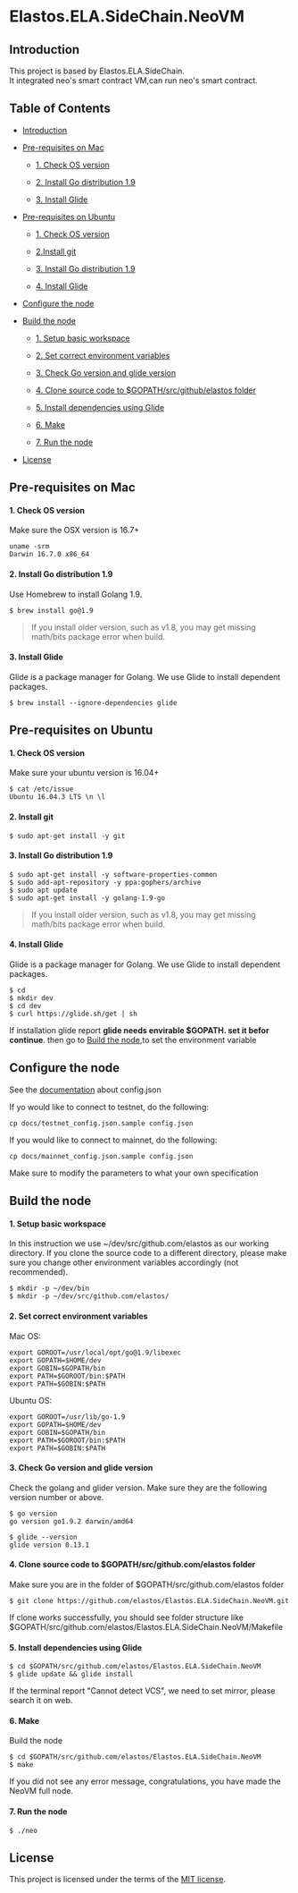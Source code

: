 # Elastos.ELA.SideChain.NeoVM

## Introduction
This project is based by Elastos.ELA.SideChain.  
It integrated neo's smart contract VM,can run neo's smart contract.

## Table of Contents

- [Introduction](#introduction)

- [Pre-requisites on Mac](#pre-requisites-on-mac)

  - [1. Check OS version](#1-check-os-version)

  - [2. Install Go distribution 1.9](#2-install-go-distribution-19)

  - [3. Install Glide](#3-install-glide)

- [Pre-requisites on Ubuntu](#pre-requisites-on-ubuntu)

  - [1. Check OS version](#1-check-os-version-1)

  - [2.Install git](#2-install-git)

  - [3. Install Go distribution 1.9](#3-install-go-distribution-19)

  - [4. Install Glide](#4-install-glide)

- [Configure the node](#configure-the-node)

- [Build the node](#build-the-node)

  - [1. Setup basic workspace](#1-setup-basic-workspace)
  
  - [2. Set correct environment variables](#2-set-correct-environment-variables)
  
  - [3. Check Go version and glide version](#3-check-go-version-and-glide-version)
  
  - [4. Clone source code to $GOPATH/src/github/elastos folder](#4-clone-source-code-to-gopathsrcgithubcomelastos-folder)
  
  - [5. Install dependencies using Glide](#5-install-dependencies-using-glide)
  
  - [6. Make](#6-make)
  
  - [7. Run the node](#7-run-the-node)

- [License](#license)

## Pre-requisites on Mac

#### 1. Check OS version
Make sure the OSX version is 16.7+

```shell
uname -srm
Darwin 16.7.0 x86_64
```  
#### 2. Install Go distribution 1.9
Use Homebrew to install Golang 1.9.

```shell
$ brew install go@1.9
```
> If you install older version, such as v1.8, you may get missing math/bits package error when build.

#### 3. Install Glide

Glide is a package manager for Golang. We use Glide to install dependent packages.

```shell
$ brew install --ignore-dependencies glide
```

## Pre-requisites on Ubuntu

#### 1. Check OS version

Make sure your ubuntu version is 16.04+

```shell
$ cat /etc/issue
Ubuntu 16.04.3 LTS \n \l
```

#### 2. Install git

```shell
$ sudo apt-get install -y git
```
#### 3. Install Go distribution 1.9

```shell
$ sudo apt-get install -y software-properties-common
$ sudo add-apt-repository -y ppa:gophers/archive
$ sudo apt update
$ sudo apt-get install -y golang-1.9-go
```

> If you install older version, such as v1.8, you may get missing math/bits package error when build.

#### 4. Install Glide

Glide is a package manager for Golang. We use Glide to install dependent packages.

```shell
$ cd
$ mkdir dev
$ cd dev
$ curl https://glide.sh/get | sh
```
If installation glide report **glide needs envirable $GOPATH. set it befor continue**. then go to [Build the node](#4),to set the environment variable

## Configure the node

See the [documentation](./docs/config.json.md) about config.json

If yo would like to connect to testnet, do the following:

```shell
cp docs/testnet_config.json.sample config.json
```

If you would like to connect to mainnet, do the following:

```shell
cp docs/mainnet_config.json.sample config.json
```

Make sure to modify the parameters to what your own specification

## Build the node

#### 1. Setup basic workspace
In this instruction we use ~/dev/src/github.com/elastos as our working directory. If you clone the source code to a different directory, please make sure you change other environment variables accordingly (not recommended).

```shell
$ mkdir -p ~/dev/bin
$ mkdir -p ~/dev/src/github.com/elastos/
```

#### 2. Set correct environment variables
  Mac OS:
  
```shell
export GOROOT=/usr/local/opt/go@1.9/libexec
export GOPATH=$HOME/dev
export GOBIN=$GOPATH/bin
export PATH=$GOROOT/bin:$PATH
export PATH=$GOBIN:$PATH
```

  Ubuntu OS:

```shell
export GOROOT=/usr/lib/go-1.9
export GOPATH=$HOME/dev
export GOBIN=$GOPATH/bin
export PATH=$GOROOT/bin:$PATH
export PATH=$GOBIN:$PATH
```


#### 3. Check Go version and glide version

Check the golang and glider version. Make sure they are the following version number or above.

```shell
$ go version
go version go1.9.2 darwin/amd64

$ glide --version
glide version 0.13.1
```

#### 4. Clone source code to $GOPATH/src/github.com/elastos folder

Make sure you are in the folder of $GOPATH/src/github.com/elastos folder

```shell
$ git clone https://github.com/elastos/Elastos.ELA.SideChain.NeoVM.git

```

If clone works successfully, you should see folder structure like $GOPATH/src/github.com/elastos/Elastos.ELA.SideChain.NeoVM/Makefile

#### 5. Install dependencies using Glide

```shell
$ cd $GOPATH/src/github.com/elastos/Elastos.ELA.SideChain.NeoVM
$ glide update && glide install
```
If the terminal report "Cannot detect VCS", we need to set mirror, please search it on web.

#### 6. Make

Build the node

```shell
$ cd $GOPATH/src/github.com/elastos/Elastos.ELA.SideChain.NeoVM
$ make
```

If you did not see any error message, congratulations, you have made the NeoVM full node.

#### 7. Run the node

```shell
$ ./neo
```
## License

This project is licensed under the terms of the [MIT license](https://github.com/elastos/Elastos.ELA/blob/master/LICENSE).